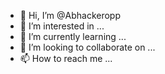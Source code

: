 - 👋 Hi, I’m @Abhackeropp
- 👀 I’m interested in ...
- 🌱 I’m currently learning ...
- 💞️ I’m looking to collaborate on ...
- 📫 How to reach me ...

<!---
Abhackeropp/Abhackeropp is a ✨ special ✨ repository because its `README.md` (this file) appears on your GitHub profile.
You can click the Preview link to take a look at your changes.
--->
